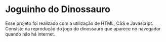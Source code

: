 # Joguinho do Dinossauro

Esse projeto foi realizado com a utilização de HTML, CSS e Javascript. 
Consiste na reprodução do jogo do dinossauro que aparece no navegador quando não há internet.